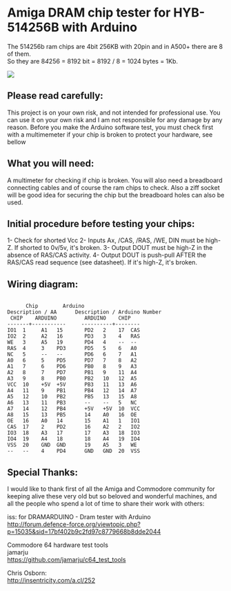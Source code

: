 # Amiga DRAM chip tester for HYB-514256B with Arduino  

The 514256b ram chips are 4bit 256KB with 20pin and in A500+ there are 8 of them.  
So they are 8*4*256 = 8192 bit = 8192 / 8 = 1024 bytes = 1Kb.  
  
![](img/arduino.jpg)  
  
## Please read carefully:
This project is on your own risk, and not intended for professional use.
You can use it on your own risk and I am not responsible for any damage by any reason.
Before you make the Arduino software test, you must check first with a multimemeter if your chip is broken to protect your hardware, see bellow

## What you will need:
A multimeter for checking if chip is broken.
You will also need a breadboard connecting cables and of course the ram chips to check.
Also a ziff socket will be good idea for securing the chip but the breadboard holes can also be used.

## Initial procedure before testing your chips:
 1- Check for shorted Vcc
 2- Inputs Ax, /CAS, /RAS, /WE, DIN must be high-Z. If shorted to 0v/5v,	it's broken.
 3- Output DOUT must be high-Z in the absence of RAS/CAS activity.
 4- Output DOUT is push-pull AFTER the RAS/CAS read sequence (see datasheet). If it's high-Z, it's broken.

##				Wiring diagram:
```

      Chip		  Arduino
Description / AA	  Description / Arduino Number  
 CHIP	 ARDUINO	     ARDUINO	CHIP  
-------+-----------	    ----------+--------  
IO1  1     A1   15       PD2   2    17  CAS  
IO2  2     A2   16       PD3   3    4   RAS  
WE   3     A5   19       PD4   4    --  --  
RAS  4     3    PD3      PD5   5    6   A0  
NC   5     --   --       PD6   6    7   A1  
A0   6     5    PD5      PD7   7    8   A2  
A1   7     6    PD6      PB0   8    9   A3  
A2   8     7    PD7      PB1   9    11  A4  
A3   9     8    PB0      PB2   10   12  A5  
VCC  10    +5V  +5V      PB3   11   13  A6  
A4   11    9    PB1      PB4   12   14  A7  
A5   12    10   PB2      PB5   13   15  A8  
A6   13    11   PB3      --    --   5   NC  
A7   14    12   PB4      +5V   +5V  10  VCC  
A8   15    13   PB5      14    A0   16  OE  
OE   16    A0   14       15    A1   1   IO1  
CAS  17    2    PD2      16    A2   2   IO2  
IO3  18    A3   17       17    A3   18  IO3  
IO4  19    A4   18       18    A4   19  IO4  
VSS  20    GND  GND      19    A5   3   WE  
--   --    4    PD4      GND   GND  20  VSS  
```  
  
## Special Thanks:
I would like to thank first of all the Amiga and Commodore community for keeping alive these very old but so beloved and wonderful machines, and all the people who spend a lot of time to share their work with others:  

  
iss: for DRAMARDUINO - Dram tester with Arduino  
http://forum.defence-force.org/viewtopic.php?p=15035&sid=17bf402b9c2fd97c8779668b8dde2044  
  
  
Commodore 64 hardware test tools  
jamarju  
https://github.com/jamarju/c64_test_tools  
  
  
Chris Osborn:  
http://insentricity.com/a.cl/252
